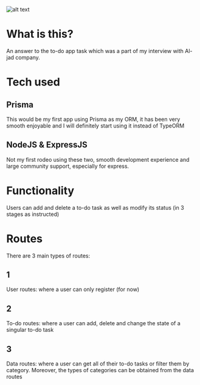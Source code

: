 
![alt text](https://encrypted-tbn0.gstatic.com/images?q=tbn:ANd9GcTHAFNxPUKDXjLrIfaQPsy9MCXPFyRd8MKhBg&usqp=CAU)

# What is this?

An answer to the to-do app task which was a part of my interview with Al-jad company.

# Tech used

## Prisma

This would be my first app using Prisma as my ORM, it has been very smooth enjoyable and I will definitely start using it instead of TypeORM

## NodeJS & ExpressJS

Not my first rodeo using these two, smooth development experience and large community support, especially for express.

# Functionality

Users can add and delete a to-do task as well as modify its status (in 3 stages as instructed)

# Routes

There are 3 main types of routes:

## 1

User routes: where a user can only register (for now)

## 2

To-do routes: where a user can add, delete and change the state of a singular to-do task

## 3

Data routes: where a user can get all of their to-do tasks or filter them by category. Moreover, the types of categories can be obtained from the data routes
